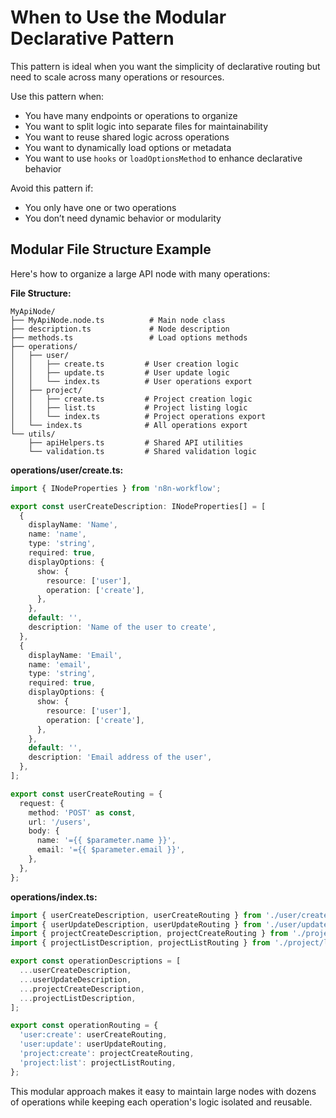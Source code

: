 # When to Use the Modular Declarative Pattern

This pattern is ideal when you want the simplicity of declarative routing but need to scale across many operations or resources.

Use this pattern when:
- You have many endpoints or operations to organize
- You want to split logic into separate files for maintainability
- You want to reuse shared logic across operations
- You want to dynamically load options or metadata
- You want to use `hooks` or `loadOptionsMethod` to enhance declarative behavior

Avoid this pattern if:
- You only have one or two operations
- You don’t need dynamic behavior or modularity

## Modular File Structure Example

Here's how to organize a large API node with many operations:

**File Structure:**
```
MyApiNode/
├── MyApiNode.node.ts          # Main node class
├── description.ts             # Node description
├── methods.ts                 # Load options methods
├── operations/
│   ├── user/
│   │   ├── create.ts         # User creation logic
│   │   ├── update.ts         # User update logic
│   │   └── index.ts          # User operations export
│   ├── project/
│   │   ├── create.ts         # Project creation logic
│   │   ├── list.ts           # Project listing logic
│   │   └── index.ts          # Project operations export
│   └── index.ts              # All operations export
└── utils/
    ├── apiHelpers.ts         # Shared API utilities
    └── validation.ts         # Shared validation logic
```

**operations/user/create.ts:**
```ts
import { INodeProperties } from 'n8n-workflow';

export const userCreateDescription: INodeProperties[] = [
  {
    displayName: 'Name',
    name: 'name',
    type: 'string',
    required: true,
    displayOptions: {
      show: {
        resource: ['user'],
        operation: ['create'],
      },
    },
    default: '',
    description: 'Name of the user to create',
  },
  {
    displayName: 'Email',
    name: 'email',
    type: 'string',
    required: true,
    displayOptions: {
      show: {
        resource: ['user'],
        operation: ['create'],
      },
    },
    default: '',
    description: 'Email address of the user',
  },
];

export const userCreateRouting = {
  request: {
    method: 'POST' as const,
    url: '/users',
    body: {
      name: '={{ $parameter.name }}',
      email: '={{ $parameter.email }}',
    },
  },
};
```

**operations/index.ts:**
```ts
import { userCreateDescription, userCreateRouting } from './user/create';
import { userUpdateDescription, userUpdateRouting } from './user/update';
import { projectCreateDescription, projectCreateRouting } from './project/create';
import { projectListDescription, projectListRouting } from './project/list';

export const operationDescriptions = [
  ...userCreateDescription,
  ...userUpdateDescription,
  ...projectCreateDescription,
  ...projectListDescription,
];

export const operationRouting = {
  'user:create': userCreateRouting,
  'user:update': userUpdateRouting,
  'project:create': projectCreateRouting,
  'project:list': projectListRouting,
};
```

This modular approach makes it easy to maintain large nodes with dozens of operations while keeping each operation's logic isolated and reusable.
